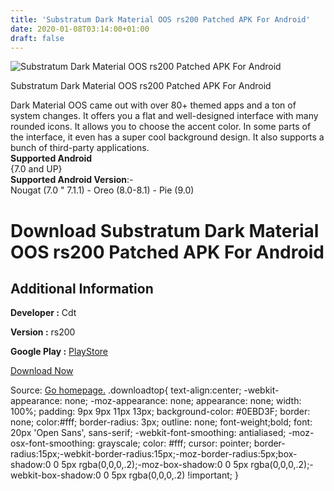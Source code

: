 ```yaml
---
title: 'Substratum Dark Material OOS rs200 Patched APK For Android'
date: 2020-01-08T03:14:00+01:00
draft: false
---
```


![Substratum Dark Material OOS rs200 Patched APK For Android](https://i0.wp.com/apkhome.net/wp-content/uploads/2020/01/Substratum-Dark-Material-OOS-rs200-Patched.png "Substratum Dark Material OOS rs200 Patched APK For Android")

  

Substratum Dark Material OOS rs200 Patched APK For Android

Dark Material OOS came out with over 80+ themed apps and a ton of system changes. It offers you a flat and well-designed interface with many rounded icons. It allows you to choose the accent color. In some parts of the interface, it even has a super cool background design. It also supports a bunch of third-party applications.  
**Supported Android**  
{7.0 and UP}  
**Supported Android Version**:-  
Nougat (7.0 " 7.1.1) - Oreo (8.0-8.1) - Pie (9.0)

Download Substratum Dark Material OOS rs200 Patched APK For Android
===================================================================

Additional Information
----------------------

**Developer :** Cdt

**Version :** rs200

**Google Play :** [PlayStore](https://play.google.com/store/apps/details?id=oos.dark.material)

  

[Download Now](https://store4app.co/post/substratum-dark-material-oos-rs200-patched-apk-for-android_1578427248)

  
Source: [Go homepage.](https://store4app.co/post/substratum-dark-material-oos-rs200-patched-apk-for-android_1578427248) .downloadtop{ text-align:center; -webkit-appearance: none; -moz-appearance: none; appearance: none; width: 100%; padding: 9px 9px 11px 13px; background-color: #0EBD3F; border: none; color:#fff; border-radius: 3px; outline: none; font-weight;bold; font: 20px 'Open Sans', sans-serif; -webkit-font-smoothing: antialiased; -moz-osx-font-smoothing: grayscale; color: #fff; cursor: pointer; border-radius:15px;-webkit-border-radius:15px;-moz-border-radius:5px;box-shadow:0 0 5px rgba(0,0,0,.2);-moz-box-shadow:0 0 5px rgba(0,0,0,.2);-webkit-box-shadow:0 0 5px rgba(0,0,0,.2) !important; }